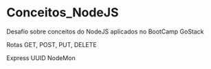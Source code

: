 # Conceitos_NodeJS
Desafio sobre conceitos do NodeJS aplicados no BootCamp GoStack

Rotas GET, POST, PUT, DELETE

Express
UUID
NodeMon
